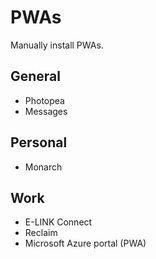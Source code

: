 # PWAs

Manually install PWAs.

## General

- Photopea
- Messages

## Personal

- Monarch

## Work

- E-LINK Connect
- Reclaim
- Microsoft Azure portal (PWA)
